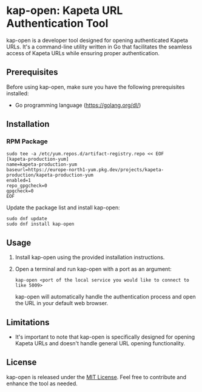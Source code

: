 # kap-open: Kapeta URL Authentication Tool

kap-open is a developer tool designed for opening authenticated Kapeta URLs. It's a command-line utility written in Go that facilitates the seamless access of Kapeta URLs while ensuring proper authentication.

## Prerequisites

Before using kap-open, make sure you have the following prerequisites installed:

- Go programming language (https://golang.org/dl/)

## Installation

### RPM Package

```shell
sudo tee -a /etc/yum.repos.d/artifact-registry.repo << EOF
[kapeta-production-yum]
name=kapeta-production-yum
baseurl=https://europe-north1-yum.pkg.dev/projects/kapeta-production/kapeta-production-yum
enabled=1
repo_gpgcheck=0
gpgcheck=0
EOF
```

Update the package list and install kap-open:

```shell
sudo dnf update
sudo dnf install kap-open
```

## Usage

1. Install kap-open using the provided installation instructions.
2. Open a terminal and run kap-open with a port as an argument:

   ```shell
   kap-open <port of the local service you would like to connect to like 5009>
   ```

   kap-open will automatically handle the authentication process and open the URL in your default web browser.

## Limitations

- It's important to note that kap-open is specifically designed for opening Kapeta URLs and doesn't handle general URL opening functionality.

## License

kap-open is released under the [MIT License](LICENSE). Feel free to contribute and enhance the tool as needed.